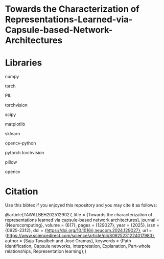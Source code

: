 # Towards the Characterization of Representations-Learned-via-Capsule-based-Network-Architectures

# **Libraries**
 
numpy 

torch

PIL 

torchvision 

scipy 

matplotlib 

sklearn 

opencv-python

pytorch torchvision

pillow

opencv


# **Citation**
Use this bibtex if you enjoyed this repository and you may cite it as follows:

@article{TAWALBEH2025129027,
title = {Towards the characterization of representations learned via capsule-based network architectures},
journal = {Neurocomputing},
volume = {617},
pages = {129027},
year = {2025},
issn = {0925-2312},
doi = {https://doi.org/10.1016/j.neucom.2024.129027},
url = {https://www.sciencedirect.com/science/article/pii/S0925231224017983},
author = {Saja Tawalbeh and José Oramas},
keywords = {Path identification, Capsule networks, Interpretation, Explanation, Part-whole relationships, Representation learning},}
